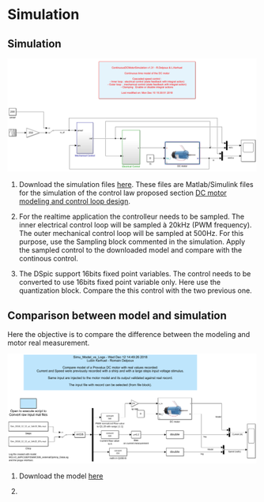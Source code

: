 # Simulation

## Simulation


![Double precision simulation](.gitbook/assets/figuresimu.png)

1. Download the simulation files [here](https://github.com/rdelpoux/INSA_TP_CommandeTempsReel_MCC/raw/master/LABMatlabFiles/01_Simulation/Simulation.zip). These files are Matlab/Simulink files for the simulation of the control law proposed section [DC motor modeling and control loop design](https://rtdc.ctrl-elec.fr/control-loop-design).

2. For the realtime application the controlleur needs to be sampled. The inner electrical control loop will be sampled à 20kHz \(PWM frequency\). The outer mechanical control loop will be sampled at 500Hz. For this purpose, use the Sampling block commented in the simulation. Apply the sampled control to the downloaded model and compare with the continous control.
3. The DSpic support 16bits fixed point variables. The control needs to be converted to use 16bits fixed point variable only. Here use the quantization block. Compare the this control with the two previous one.

## Comparison between model and simulation

Here the objective is to compare the difference between the modeling and motor real measurement. 

![Model vs Logs](.gitbook/assets/modelvslog.png)

1. Download the model [here](https://github.com/rdelpoux/INSA_TP_CommandeTempsReel_MCC/raw/master/LABMatlabFiles/05_Log_Validation/LogVsSimu.zip)

2. 
